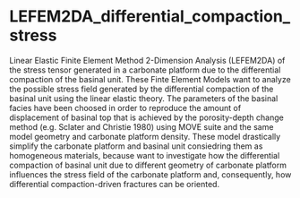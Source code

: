 # LEFEM2DA_differential_compaction_stress
Linear Elastic Finite Element Method 2-Dimension Analysis (LEFEM2DA) of  the stress tensor generated in a carbonate platform due to the differential compaction of the basinal unit.
These Finte Element Models want to analyze the possible stress field generated by the differential compaction of the basinal unit using the linear elastic theory.
The parameters of the basinal facies have been choosed in order to reproduce the amount of displacement of basinal top that is achieved by the porosity-depth change method (e.g. Sclater and Christie 1980) using MOVE suite and the same model geometry and carbonate platform density.
These model drastically simplify the carbonate platform and basinal unit consiedring them as homogeneous materials, because want to investigate how the differential compaction of basinal unit due to different geometry of carbonate platform influences the stress field of the carbonate platform and, consequently, how differential compaction-driven fractures can be oriented.

